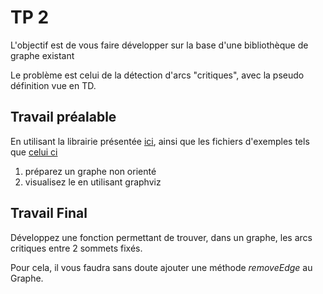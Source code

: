 # TP 2

L'objectif est de vous faire développer sur la base d'une bibliothèque de
graphe existant

Le problème est celui de la détection d'arcs "critiques", avec la pseudo
définition vue en TD.

## Travail préalable
En utilisant la librairie présentée [ici](../Sources\GraphLib\index.md),
ainsi que les fichiers d'exemples tels que [celui ci](../Sources\testUndirectedGraph.py)

1. préparez un graphe non orienté
2. visualisez le en utilisant graphviz

## Travail Final

Développez une fonction permettant de trouver, dans un graphe,
les arcs critiques entre 2 sommets fixés.

Pour cela, il vous faudra sans doute ajouter une méthode *removeEdge* au Graphe.
